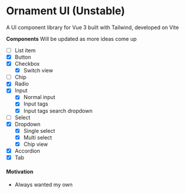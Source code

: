 # Ornament UI (Unstable)
A UI component library for Vue 3 built with Tailwind, developed on Vite


**Components**
Will be updated as more ideas come up 
- [ ] List item
- [x] Button
- [x] Checkbox
    - [x] Switch view
- [ ] Chip
- [x] Radio
- [x] Input
    - [x] Normal input
    - [x] Input tags
    - [x] Input tags search dropdown
- [ ] Select 
- [x] Dropdown
    - [x] Single select 
    - [x] Multi select 
    - [x] Chip view 
- [x] Accordion
- [x] Tab

#### Motivation
- Always wanted my own